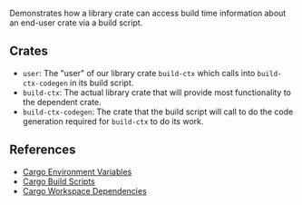 
Demonstrates how a library crate can access build time information about an end-user crate via a build script.

## Crates
- `user`: The "user" of our library crate `build-ctx` which calls into `build-ctx-codegen` in its build script.
- `build-ctx`: The actual library crate that will provide most functionality to the dependent crate.
- `build-ctx-codegen`: The crate that the build script will call to do the code generation required for `build-ctx` to do its work.

## References 
- [Cargo Environment Variables](https://doc.rust-lang.org/cargo/reference/environment-variables.html#environment-variables-cargo-sets-for-build-scripts)
- [Cargo Build Scripts](https://doc.rust-lang.org/cargo/reference/build-scripts.html#build-scripts)
- [Cargo Workspace Dependencies](https://doc.rust-lang.org/cargo/reference/workspaces.html#the-workspacedependencies-table)